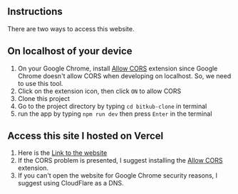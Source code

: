 ## Instructions
There are two ways to access this website.

On localhost of your device
---------------------------
1. On your Google Chrome, install [Allow CORS](https://chrome.google.com/webstore/detail/allow-cors-access-control/lhobafahddgcelffkeicbaginigeejlf?hl=th) extension since Google Chrome doesn't allow CORS when developing on localhost. So, we need to use this tool.
2. Click on the extension icon, then click `ON` to allow CORS
3. Clone this project
4. Go to the project directory by typing `cd bitkub-clone` in terminal
5. run the app by typing `npm run dev` then press `Enter` in the terminal

Access this site I hosted on Vercel
-----------------------------------
1. Here is the [Link to the website](https://bitkub-clone-a9acukhzh-sirapavee.vercel.app/)
2. If the CORS problem is presented, I suggest installing the [Allow CORS](https://chrome.google.com/webstore/detail/allow-cors-access-control/lhobafahddgcelffkeicbaginigeejlf?hl=th) extension.
3. If you can't open the website for Google Chrome security reasons, I suggest using CloudFlare as a DNS.